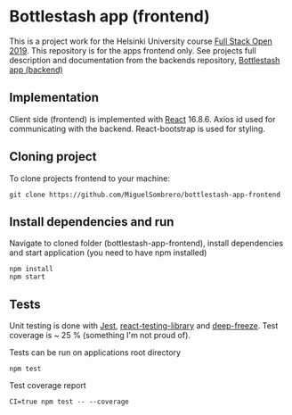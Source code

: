 # Bottlestash app (frontend)

This is a project work for the Helsinki University course [Full Stack Open 2019](https://fullstackopen.com/). This repository is for the apps frontend only. See projects full description and documentation from the backends repository, [Bottlestash app (backend)](https://github.com/MiguelSombrero/bottlestash-app-backend)

## Implementation

Client side (frontend) is implemented with [React](https://reactjs.org/) 16.8.6. Axios id used for communicating with the backend. React-bootstrap is used for styling.

## Cloning project

To clone projects frontend to your machine:

    git clone https://github.com/MiguelSombrero/bottlestash-app-frontend

## Install dependencies and run

Navigate to cloned folder (bottlestash-app-frontend), install dependencies and start application (you need to have npm installed)

    npm install
    npm start

## Tests

Unit testing is done with [Jest](https://jestjs.io/), [react-testing-library](https://github.com/testing-library/react-testing-library) and [deep-freeze](https://www.npmjs.com/package/deep-freeze). Test coverage is ~ 25 % (something I'm not proud of).

Tests can be run on applications root directory

    npm test

Test coverage report

    CI=true npm test -- --coverage